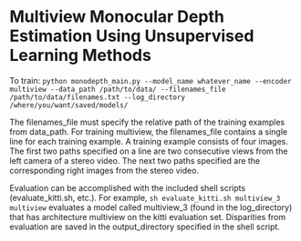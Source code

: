 # Multiview Monocular Depth Estimation Using Unsupervised Learning Methods

To train:
`python monodepth_main.py --model_name whatever_name --encoder multiview --data_path /path/to/data/ --filenames_file /path/to/data/filenames.txt --log_directory /where/you/want/saved/models/`

The filenames_file must specify the relative path of the training examples from data_path. For training multiview, the filenames_file contains a single line for each training example. A training example consists of four images. The first two paths specified on a line are two consecutive views from the left camera of a stereo video. The next two paths specified are the corresponding right images from the stereo video.

Evaluation can be accomplished with the included shell scripts (evaluate_kitti.sh, etc.). For example, `sh evaluate_kitti.sh multiview_3 multiview` evaluates a model called multiview_3 (found in the log_directory) that has architecture multiview on the kitti evaluation set. Disparities from evaluation are saved in the output_directory specified in the shell script.
